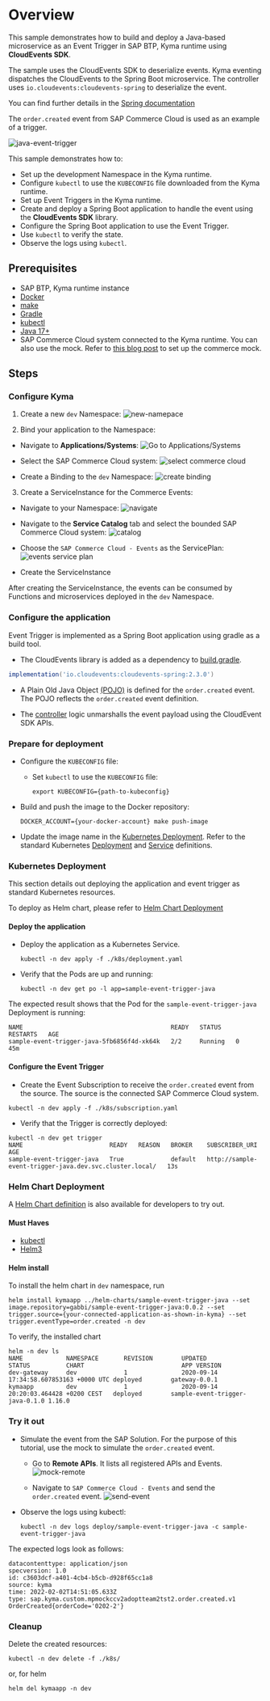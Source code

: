 # Overview

This sample demonstrates how to build and deploy a Java-based microservice as an Event Trigger in SAP BTP, Kyma runtime using **CloudEvents SDK**.

The sample uses the CloudEvents SDK to deserialize events. Kyma eventing dispatches the CloudEvents to the Spring Boot microservice. The controller uses `io.cloudevents:cloudevents-spring` to deserialize the event.

You can find further details in the [Spring documentation]( https://cloudevents.github.io/sdk-java/spring.html)

The `order.created` event from SAP Commerce Cloud is used as an example of a trigger.

![java-event-trigger](assets/java-event-trigger.png)

This sample demonstrates how to:

* Set up the development Namespace in the Kyma runtime.
* Configure `kubectl` to use the `KUBECONFIG` file downloaded from the Kyma runtime.
* Set up Event Triggers in the Kyma runtime.
* Create and deploy a Spring Boot application to handle the event using the **CloudEvents SDK** library.
* Configure the Spring Boot application to use the Event Trigger.
* Use `kubectl` to verify the state.
* Observe the logs using `kubectl`.

## Prerequisites

* SAP BTP, Kyma runtime instance
* [Docker](https://www.docker.com/)
* [make](https://www.gnu.org/software/make/)
* [Gradle](https://gradle.org/)
* [kubectl](https://kubernetes.io/docs/tasks/tools/install-kubectl/)
* [Java 17+](https://openjdk.java.net/projects/jdk/17/)
* SAP Commerce Cloud system connected to the Kyma runtime. You can also use the mock. Refer to [this blog post](https://blogs.sap.com/2020/06/17/sap-cloud-platform-extension-factory-kyma-runtime-mock-applications/) to set up the commerce mock.

## Steps

### Configure Kyma

1. Create a new `dev` Namespace:
![new-namepace](assets/new-namespace.png)

2. Bind your application to the Namespace:

  * Navigate to **Applications/Systems**:
  ![Go to Applications/Systems](assets/go-to-applications.png)

  * Select the SAP Commerce Cloud system:
  ![select commerce cloud](assets/select-commece-application.png)

  * Create a Binding to the `dev` Namespace:
  ![create binding](assets/create-binding.png)

3. Create a ServiceInstance for the Commerce Events:

  * Navigate to your Namespace:
![navigate](assets/navigate-to-ns.png)

  * Navigate to the **Service Catalog** tab and select the bounded SAP Commerce Cloud system:
![catalog](assets/go-to-catalog.png)

  * Choose the `SAP Commerce Cloud - Events` as the ServicePlan:
![events service plan](./assets/choose-commerce-events-plan.png)

  * Create the ServiceInstance

After creating the ServiceInstance, the events can be consumed by Functions and microservices deployed in the `dev` Namespace.

### Configure the application

Event Trigger is implemented as a Spring Boot application using gradle as a build tool.

* The CloudEvents library is added as a dependency to [build.gradle](./build.gradle).

```groovy
implementation('io.cloudevents:cloudevents-spring:2.3.0')
```

* A Plain Old Java Object [(POJO)](src/main/java/dev/kyma/samples/trigger/model/OrderCreated.java) is defined for the `order.created` event. The POJO reflects the `order.created` event definition.

* The [controller](src/main/java/dev/kyma/samples/trigger/controllers/EventHandler.java) logic unmarshalls the event payload using the CloudEvent SDK APIs.

### Prepare for deployment

* Configure the `KUBECONFIG` file:

  * Set `kubectl` to use the `KUBECONFIG` file:

    ```shell script
    export KUBECONFIG={path-to-kubeconfig}
    ```

* Build and push the image to the Docker repository:

   ```shell script
   DOCKER_ACCOUNT={your-docker-account} make push-image
   ```

* Update the image name in the [Kubernetes Deployment](k8s/deployment.yaml). Refer to the standard Kubernetes [Deployment](https://kubernetes.io/docs/concepts/workloads/controllers/deployment/) and [Service](https://kubernetes.io/docs/concepts/services-networking/service/) definitions.

### Kubernetes Deployment

This section details out deploying the application and event trigger as standard Kubernetes resources.

To deploy as Helm chart, please refer to [Helm Chart Deployment](#helm-chart-deployment)

#### Deploy the application

* Deploy the application as a Kubernetes Service.

   ```shell script
   kubectl -n dev apply -f ./k8s/deployment.yaml
   ```

* Verify that the Pods are up and running:

   ```shell script
   kubectl -n dev get po -l app=sample-event-trigger-java
   ```

The expected result shows that the Pod for the `sample-event-trigger-java` Deployment is running:

```shell script
NAME                                         READY   STATUS    RESTARTS   AGE
sample-event-trigger-java-5fb6856f4d-xk64k   2/2     Running   0          45m
```

#### Configure the Event Trigger

* Create the Event Subscription to receive the `order.created` event from the source. The source is the connected SAP Commerce Cloud system.

```shell script
kubectl -n dev apply -f ./k8s/subscription.yaml
```

* Verify that the Trigger is correctly deployed:

```shell script
kubectl -n dev get trigger
NAME                        READY   REASON   BROKER    SUBSCRIBER_URI                                            AGE
sample-event-trigger-java   True             default   http://sample-event-trigger-java.dev.svc.cluster.local/   13s
```

### Helm Chart Deployment

A [Helm Chart definition](../helm-charts/sample-event-trigger-java/README.md) is also available for developers to try out.

#### Must Haves

* [kubectl](https://kubernetes.io/docs/tasks/tools/install-kubectl/)
* [Helm3](https://helm.sh/docs/intro/install/)

#### Helm install

To install the helm chart in `dev` namespace, run

 ```shell script
helm install kymaapp ../helm-charts/sample-event-trigger-java --set image.repository=gabbi/sample-event-trigger-java:0.0.2 --set trigger.source={your-connected-application-as-shown-in-kyma} --set trigger.eventType=order.created -n dev
```

To verify, the installed chart

```shell script
helm -n dev ls
NAME            NAMESPACE       REVISION        UPDATED                                 STATUS          CHART                           APP VERSION
dev-gateway     dev             1               2020-09-14 17:34:58.607853163 +0000 UTC deployed        gateway-0.0.1
kymaapp         dev             1               2020-09-14 20:20:03.464428 +0200 CEST   deployed        sample-event-trigger-java-0.1.0 1.16.0
```

### Try it out

* Simulate the event from the SAP Solution. For the purpose of this tutorial, use the mock to simulate the `order.created` event.

  * Go to **Remote APIs**. It lists all registered APIs and Events.
    ![mock-remote](assets/mock-remote-apis.png)

  * Navigate to `SAP Commerce Cloud - Events` and send the `order.created` event.
    ![send-event](assets/mock-send-event.png)

* Observe the logs using kubectl:

    ```shell script
    kubectl -n dev logs deploy/sample-event-trigger-java -c sample-event-trigger-java
    ```

The expected logs look as follows:

```shell script
datacontenttype: application/json
specversion: 1.0
id: c3603dcf-a401-4cb4-b5cb-d928f65cc1a8
source: kyma
time: 2022-02-02T14:51:05.633Z
type: sap.kyma.custom.mpmockccv2adoptteam2tst2.order.created.v1
OrderCreated{orderCode='0202-2'}
```

### Cleanup

Delete the created resources:

```shell script
kubectl -n dev delete -f ./k8s/
```

or, for helm

```shell script
helm del kymaapp -n dev
```
